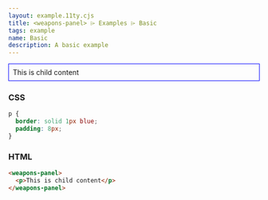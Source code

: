 ```yaml
---
layout: example.11ty.cjs
title: <weapons-panel> ⌲ Examples ⌲ Basic
tags: example
name: Basic
description: A basic example
---
```


<style>
  weapons-panel p {
    border: solid 1px blue;
    padding: 8px;
  }
</style>
<weapons-panel>
  <p>This is child content</p>
</weapons-panel>

<h3>CSS</h3>

```css
p {
  border: solid 1px blue;
  padding: 8px;
}
```

<h3>HTML</h3>

```html
<weapons-panel>
  <p>This is child content</p>
</weapons-panel>
```
